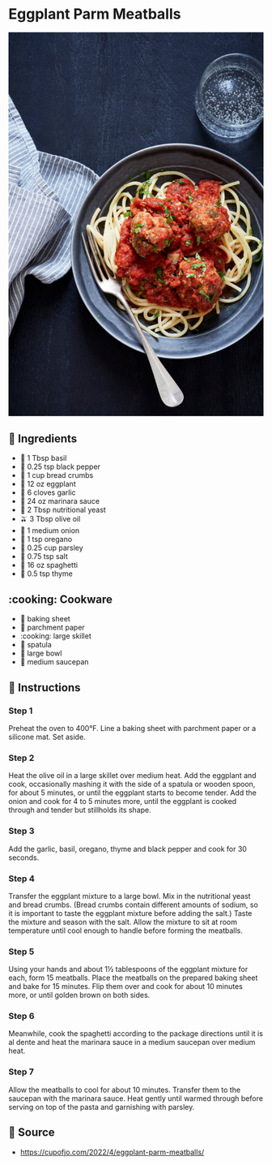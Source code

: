 # Eggplant Parm Meatballs

![Eggplant Parm Meatballs](../assets/images/eggplant-parm-meatballs.jpg)

## :salt: Ingredients

- :herb: 1 Tbsp basil
- :salt: 0.25 tsp black pepper
- :bread: 1 cup bread crumbs
- :eggplant: 12 oz eggplant
- :garlic: 6 cloves garlic
- :tomato: 24 oz marinara sauce
- :microbe: 2 Tbsp nutritional yeast
- :olive: 3 Tbsp olive oil
- :onion: 1 medium onion
- :herb: 1 tsp oregano
- :herb: 0.25 cup parsley
- :salt: 0.75 tsp salt
- :spaghetti: 16 oz spaghetti
- :herb: 0.5 tsp thyme

## :cooking: Cookware

- :cookie: baking sheet
- :page_facing_up: parchment paper
- :cooking: large skillet
- :spoon: spatula
- :bowl_with_spoon: large bowl
- :shallow_pan_of_food: medium saucepan

## :pencil: Instructions

### Step 1

Preheat the oven to 400°F. Line a baking sheet with parchment paper or a silicone mat. Set aside.

### Step 2

Heat the olive oil in a large skillet over medium heat. Add the eggplant and cook, occasionally mashing it with the side
of a spatula or wooden spoon, for about 5 minutes, or until the eggplant starts to become tender. Add the onion and cook
for 4 to 5 minutes more, until the eggplant is cooked through and tender but stillholds its shape.

### Step 3

Add the garlic, basil, oregano, thyme and black pepper and cook for 30 seconds.

### Step 4

Transfer the eggplant mixture to a large bowl. Mix in the nutritional yeast and bread crumbs. (Bread crumbs contain
different amounts of sodium, so it is important to taste the eggplant mixture before adding the salt.) Taste the
mixture and season with the salt. Allow the mixture to sit at room temperature until cool enough to handle before
forming the meatballs.

### Step 5

Using your hands and about 1½ tablespoons of the eggplant mixture for each, form 15 meatballs. Place the meatballs on
the prepared baking sheet and bake for 15 minutes. Flip them over and cook for about 10 minutes more, or until golden
brown on both sides.

### Step 6

Meanwhile, cook the spaghetti according to the package directions until it is al dente and heat the marinara sauce in
a medium saucepan over medium heat.

### Step 7

Allow the meatballs to cool for about 10 minutes. Transfer them to the saucepan with the marinara sauce. Heat gently
until warmed through before serving on top of the pasta and garnishing with parsley.

## :link: Source

- <https://cupofjo.com/2022/4/eggplant-parm-meatballs/>
